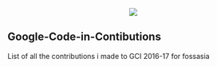 <p align="center">
  <img src="https://github.com/sanchittechnogeek/Google-Code-in-Contibutions/blob/master/GCI%20tasks.PNG">
</p>


## Google-Code-in-Contibutions
List of all the contributions i made to GCI 2016-17 for fossasia
